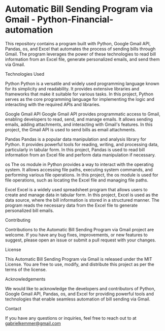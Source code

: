 # Automatic Bill Sending Program via Gmail - Python-Financial-automation

This repository contains a program built with Python, Google Gmail API, Pandas, os, and Excel that automates 
the process of sending bills through Gmail. The program leverages the power of these technologies to read bill information 
from an Excel file, generate personalized emails, and send them via Gmail.

Technologies Used

Python
Python is a versatile and widely used programming language known for its simplicity and readability. 
It provides extensive libraries and frameworks that make it suitable for various tasks. In this project, Python serves 
as the core programming language for implementing the logic and interacting with the required APIs and libraries.

Google Gmail API
Google Gmail API provides programmatic access to Gmail, enabling developers to read, send, and manage emails. 
It allows sending emails, adding attachments, and interacting with Gmail's features. In this project, the Gmail API is used to 
send bills as email attachments.

Pandas
Pandas is a popular data manipulation and analysis library for Python. It provides powerful tools for reading, writing, and processing 
data, particularly in tabular form. In this project, Pandas is used to read bill information from an Excel file and perform data 
manipulation if necessary.

os
The os module in Python provides a way to interact with the operating system. It allows accessing file paths, executing system commands, 
and performing various file operations. In this project, the os module is used for file operations, such as locating the Excel file and 
managing file paths.

Excel
Excel is a widely used spreadsheet program that allows users to create and manage data in tabular form. In this project, 
Excel is used as the data source, where the bill information is stored in a structured manner. The program reads the necessary data 
from the Excel file to generate personalized bill emails.

Contributing

Contributions to the Automatic Bill Sending Program via Gmail project are welcome. If you have any bug fixes, 
improvements, or new features to suggest, please open an issue or submit a pull request with your changes.

License

This Automatic Bill Sending Program via Gmail is released under the MIT License. You are free to use, modify, and distribute 
this project as per the terms of the license.

Acknowledgements

We would like to acknowledge the developers and contributors of Python, Google Gmail API, Pandas, os, and Excel for providing
powerful tools and technologies that enable seamless automation of bill sending via Gmail.

Contact

If you have any questions or inquiries, feel free to reach out to at gabrielkemmer@gmail.com
